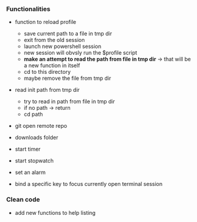 ### Functionalities
- function to reload profile
    - save current path to a file in tmp dir
    - exit from the old session
    - launch new powershell session
    - new session will obvsly run the $profile script
    - **make an attempt to read the path from file in tmp dir** -> that will be a new function in itself
    - cd to this directory
    - maybe remove the file from tmp dir

- read init path from tmp dir
    - try to read in path from file in tmp dir
    - if no path -> return
    - cd path

- git open remote repo

- downloads folder

- start timer
- start stopwatch
- set an alarm

- bind a specific key to focus currently open terminal session

### Clean code

- add new functions to help listing
